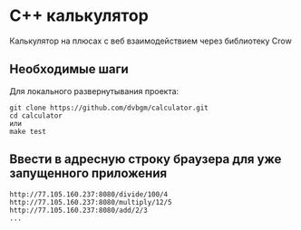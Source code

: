 # C++ калькулятор

Калькулятор на плюсах с веб взаимодействием через библиотеку Crow


## Необходимые шаги

Для локального развернутывания проекта:
```
git clone https://github.com/dvbgm/calculator.git
cd calculator
или
make test
```

## Ввести в адресную строку браузера для уже запущенного приложения
```
http://77.105.160.237:8080/divide/100/4
http://77.105.160.237:8080/multiply/12/5
http://77.105.160.237:8080/add/2/3
...
